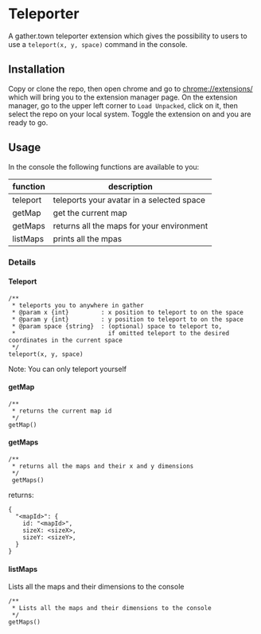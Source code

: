 # Teleporter
A gather.town teleporter extension which gives the possibility to users to use a `teleport(x, y, space)` command in the console.

## Installation
Copy or clone the repo, then open chrome and go to [chrome://extensions/](chrome://extensions/) which will bring you to the extension manager page.
On the extension manager, go to the upper left corner to `Load Unpacked`, click on it, then select the repo on your local system.
Toggle the extension on and you are ready to go.

## Usage
In the console the following functions are available to you:

| function | description |
| -------- | ----------- |
| teleport | teleports your avatar in a selected space |
| getMap   | get the current map |
| getMaps  | returns all the maps for your environment |
| listMaps | prints all the mpas |

### Details

#### Teleport
```
/**
 * teleports you to anywhere in gather
 * @param x {int}         : x position to teleport to on the space
 * @param y {int}         : y position to teleport to on the space
 * @param space {string}  : (optional) space to teleport to, 
 *                          if omitted teleport to the desired coordinates in the current space
 */
teleport(x, y, space)
```
Note: You can only teleport yourself

#### getMap
```
/**
 * returns the current map id
 */
getMap()
```

#### getMaps
```
/**
 * returns all the maps and their x and y dimensions
 */
 getMaps()
```
returns:
```
{
  "<mapId>": {
    id: "<mapId>",
    sizeX: <sizeX>,
    sizeY: <sizeY>,
  }
}
```

#### listMaps
Lists all the maps and their dimensions to the console
```
/**
 * Lists all the maps and their dimensions to the console
 */
getMaps()
```
